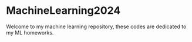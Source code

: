 # MachineLearning2024
Welcome to my machine learning repository, these codes are dedicated to my ML homeworks.
